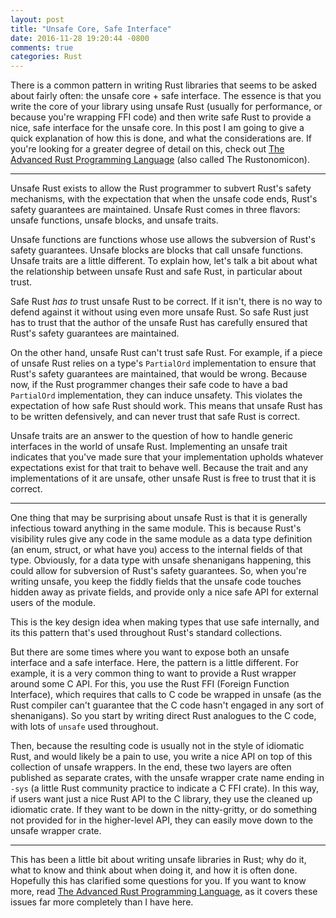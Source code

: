 ```yaml
---
layout: post
title: "Unsafe Core, Safe Interface"
date: 2016-11-28 19:20:44 -0800
comments: true
categories: Rust
---
```


There is a common pattern in writing Rust libraries that seems to be asked about
fairly often: the unsafe core + safe interface. The essence is that you write
the core of your library using unsafe Rust (usually for performance, or because
you're wrapping FFI code) and then write safe Rust to provide a nice, safe
interface for the unsafe core. In this post I am going to give a quick
explanation of how this is done, and what the considerations are. If you're
looking for a greater degree of detail on this, check out
[The Advanced Rust Programming Language][tarpl] (also called The Rustonomicon).

<!-- more -->

---

Unsafe Rust exists to allow the Rust programmer to subvert Rust's safety
mechanisms, with the expectation that when the unsafe code ends, Rust's safety
guarantees are maintained. Unsafe Rust comes in three flavors: unsafe functions,
unsafe blocks, and unsafe traits.

Unsafe functions are functions whose use allows the subversion of Rust's safety
guarantees. Unsafe blocks are blocks that call unsafe functions. Unsafe traits
are a little different. To explain how, let's talk a bit about what the relationship
between unsafe Rust and safe Rust, in particular about trust.

Safe Rust _has to_ trust unsafe Rust to be correct. If it isn't, there is no way
to defend against it without using even more unsafe Rust. So safe Rust just has to
trust that the author of the unsafe Rust has carefully ensured that Rust's safety
guarantees are maintained.

On the other hand, unsafe Rust can't trust safe Rust. For example, if a piece of unsafe
Rust relies on a type's `PartialOrd` implementation to ensure that Rust's safety
guarantees are maintained, that would be wrong. Because now, if the Rust programmer
changes their safe code to have a bad `PartialOrd` implementation, they can induce
unsafety. This violates the expectation of how safe Rust should work. This means that
unsafe Rust has to be written defensively, and can never trust that safe Rust is correct.

Unsafe traits are an answer to the question of how to handle generic interfaces in the
world of unsafe Rust. Implementing an unsafe trait indicates that you've made sure
that your implementation upholds whatever expectations exist for that trait to behave
well. Because the trait and any implementations of it are unsafe, other unsafe Rust
is free to trust that it is correct.

---

One thing that may be surprising about unsafe Rust is that it is generally infectious
toward anything in the same module. This is because Rust's visibility rules give
any code in the same module as a data type definition (an enum, struct, or what have
you) access to the internal fields of that type. Obviously, for a data type with
unsafe shenanigans happening, this could allow for subversion of Rust's safety
guarantees. So, when you're writing unsafe, you keep the fiddly fields that the unsafe
code touches hidden away as private fields, and provide only a nice safe API for external
users of the module.

This is the key design idea when making types that use safe internally, and its this
pattern that's used throughout Rust's standard collections.

But there are some times where you want to expose both an unsafe interface and a safe
interface. Here, the pattern is a little different. For example, it is a very common
thing to want to provide a Rust wrapper around some C API. For this, you use the Rust
FFI (Foreign Function Interface), which requires that calls to C code be wrapped in
unsafe (as the Rust compiler can't guarantee that the C code hasn't engaged in any
sort of shenanigans). So you start by writing direct Rust analogues to the C code, with
lots of `unsafe` used throughout.

Then, because the resulting code is usually not in the style of idiomatic Rust, and would
likely be a pain to use, you write a nice API on top of this collection of unsafe wrappers.
In the end, these two layers are often published as separate crates, with the unsafe
wrapper crate name ending in `-sys` (a little Rust community practice to indicate a C FFI
crate). In this way, if users want just a nice Rust API to the C library, they use the
cleaned up idiomatic crate. If they want to be down in the nitty-gritty, or do something
not provided for in the higher-level API, they can easily move down to the unsafe wrapper
crate.

---

This has been a little bit about writing unsafe libraries in Rust; why do it, what to
know and think about when doing it, and how it is often done. Hopefully this has clarified
some questions for you. If you want to know more, read [The Advanced Rust Programming Language][tarpl],
as it covers these issues far more completely than I have here.

[tarpl]: https://doc.rust-lang.org/nomicon/ "The Advanced Rust Programming Language"


